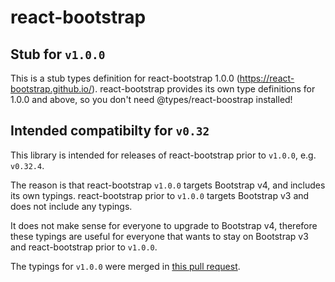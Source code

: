 # react-bootstrap

## Stub for `v1.0.0`
This is a stub types definition for react-bootstrap 1.0.0 (https://react-bootstrap.github.io/).
react-bootstrap provides its own type definitions for 1.0.0 and above, so you don't need @types/react-boostrap installed!

## Intended compatibilty for `v0.32`
This library is intended for releases of react-bootstrap prior to `v1.0.0`, e.g. `v0.32.4`.

The reason is that react-bootstrap `v1.0.0` targets Bootstrap v4, and includes its own
typings. react-bootstrap prior to `v1.0.0` targets Bootstrap v3 and does not include any
typings.

It does not make sense for everyone to upgrade to Bootstrap v4, therefore these typings
are useful for everyone that wants to stay on Bootstrap v3 and react-bootstrap prior to `v1.0.0`.

The typings for `v1.0.0` were merged in [this pull request](https://github.com/react-bootstrap/react-bootstrap/commit/2079b2292afb835d036fcceef47e8938c4a8d86a).
